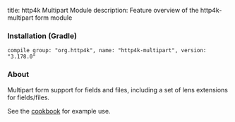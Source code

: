 title: http4k Multipart Module
description: Feature overview of the http4k-multipart form module

### Installation (Gradle)
```compile group: "org.http4k", name: "http4k-multipart", version: "3.178.0"```

### About

Multipart form support for fields and files, including a set of lens extensions for fields/files.

See the [cookbook](/cookbook/multipart_forms/) for example use.
